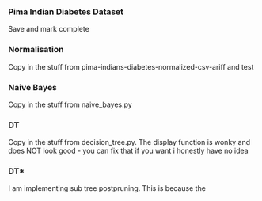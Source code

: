 ### Pima Indian Diabetes Dataset
Save and mark complete

### Normalisation
Copy in the stuff from pima-indians-diabetes-normalized-csv-ariff and test

### Naive Bayes
Copy in the stuff from naive_bayes.py

### DT
Copy in the stuff from decision_tree.py. The display function is wonky and does NOT look good - you can fix that if you want i honestly have no idea

### DT*
I am implementing sub tree postpruning. This is because the 